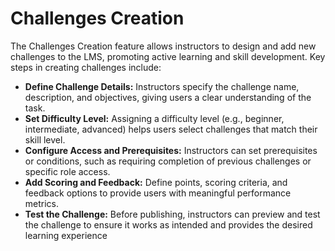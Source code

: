 # Challenges Creation

The Challenges Creation feature allows instructors to design and add new challenges to the LMS, promoting active learning and skill development. Key steps in creating challenges include:

* **Define Challenge Details:** Instructors specify the challenge name, description, and objectives, giving users a clear understanding of the task.
* **Set Difficulty Level:** Assigning a difficulty level (e.g., beginner, intermediate, advanced) helps users select challenges that match their skill level.
* **Configure Access and Prerequisites:** Instructors can set prerequisites or conditions, such as requiring completion of previous challenges or specific role access.
* **Add Scoring and Feedback:** Define points, scoring criteria, and feedback options to provide users with meaningful performance metrics.
* **Test the Challenge:** Before publishing, instructors can preview and test the challenge to ensure it works as intended and provides the desired learning experience